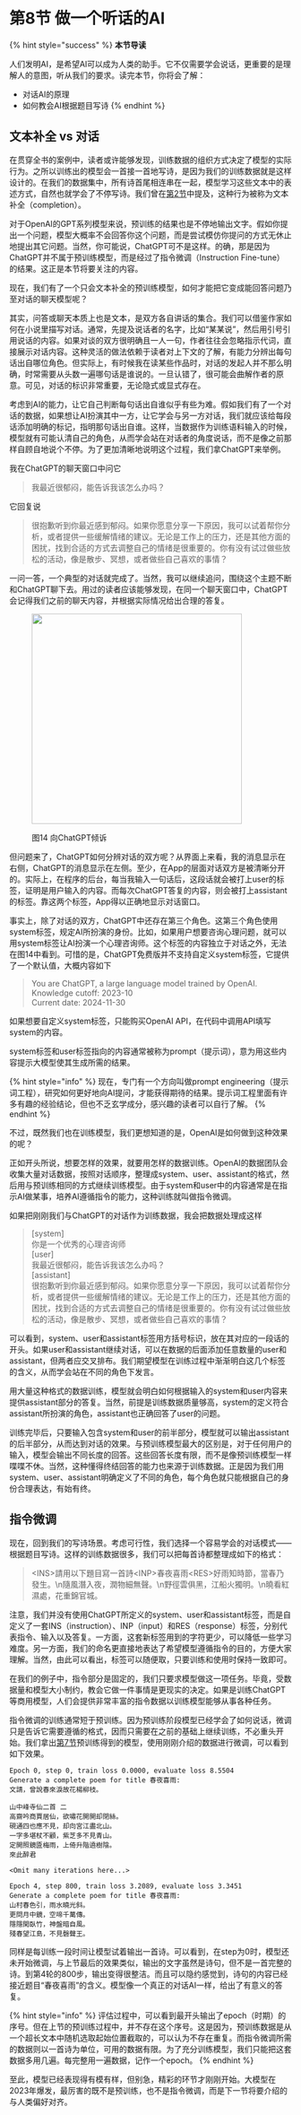 # 第8节 做一个听话的AI

{% hint style="success" %}
**本节导读**

人们发明AI，是希望AI可以成为人类的助手。它不仅需要学会说话，更重要的是理解人的意图，听从我们的要求。读完本节，你将会了解：

* 对话AI的原理
* 如何教会AI根据题目写诗
{% endhint %}

## 文本补全 vs 对话

在贯穿全书的案例中，读者或许能够发现，训练数据的组织方式决定了模型的实际行为。之所以训练出的模型会一首接一首地写诗，是因为我们的训练数据就是这样设计的。在我们的数据集中，所有诗首尾相连串在一起，模型学习这些文本中的表述方式，自然也就学会了不停写诗。我们曾在[第2节](di-2-jie-cong-yi-ge-shi-ji-an-li-ru-shou.md)中提及，这种行为被称为文本补全（completion）。

对于OpenAI的GPT系列模型来说，预训练的结果也是不停地输出文字。假如你提出一个问题，模型大概率不会回答你这个问题，而是尝试模仿你提问的方式无休止地提出其它问题。当然，你可能说，ChatGPT可不是这样。的确，那是因为ChatGPT并不属于预训练模型，而是经过了指令微调（Instruction Fine-tune）的结果。这正是本节将要关注的内容。

现在，我们有了一个只会文本补全的预训练模型，如何才能把它变成能回答问题乃至对话的聊天模型呢？

其实，问答或聊天本质上也是文本，是双方各自讲话的集合。我们可以借鉴作家如何在小说里描写对话。通常，先提及说话者的名字，比如“某某说”，然后用引号引用说话的内容。如果对谈的双方很明确且一人一句，作者往往会忽略指示代词，直接展示对话内容。这种灵活的做法依赖于读者对上下文的了解，有能力分辨出每句话出自哪位角色。但实际上，有时候我在读某些作品时，对话的发起人并不那么明确，时常需要从头数一遍哪句话是谁说的。一旦认错了，很可能会曲解作者的原意。可见，对话的标识非常重要，无论隐式或显式存在。

考虑到AI的能力，让它自己判断每句话出自谁似乎有些为难。假如我们有了一个对话的数据，如果想让AI扮演其中一方，让它学会与另一方对话，我们就应该给每段话添加明确的标记，指明那句话出自谁。这样，当数据作为训练语料输入的时候，模型就有可能认清自己的角色，从而学会站在对话者的角度说话，而不是像之前那样自顾自地说个不停。为了更加清晰地说明这个过程，我们拿ChatGPT来举例。

我在ChatGPT的聊天窗口中问它

> 我最近很郁闷，能告诉我该怎么办吗？

它回复说

> 很抱歉听到你最近感到郁闷。如果你愿意分享一下原因，我可以试着帮你分析，或者提供一些缓解情绪的建议。无论是工作上的压力，还是其他方面的困扰，找到合适的方式去调整自己的情绪是很重要的。你有没有试过做些放松的活动，像是散步、冥想，或者做些自己喜欢的事情？

一问一答，一个典型的对话就完成了。当然，我可以继续追问，围绕这个主题不断和ChatGPT聊下去。用过的读者应该能够发现，在同一个聊天窗口中，ChatGPT会记得我们之前的聊天内容，并根据实际情况给出合理的答复。

<figure><img src=".gitbook/assets/chatgpt-example.jpg" alt="" width="375"><figcaption><p>图14 向ChatGPT倾诉</p></figcaption></figure>

但问题来了，ChatGPT如何分辨对话的双方呢？从界面上来看，我的消息显示在右侧，ChatGPT的消息显示在左侧。至少，在App的层面对话双方是被清晰分开的。实际上，在程序的后台，每当我输入一句话后，这段话就会被打上user的标签，证明是用户输入的内容。而每次ChatGPT答复的内容，则会被打上assistant的标签。靠这两个标签，App得以正确地显示对话窗口。

事实上，除了对话的双方，ChatGPT中还存在第三个角色。这第三个角色使用system标签，规定AI所扮演的身份。比如，如果用户想要咨询心理问题，就可以用system标签让AI扮演一个心理咨询师。这个标签的内容独立于对话之外，无法在图14中看到。可惜的是，ChatGPT免费版并不支持自定义system标签，它提供了一个默认值，大概内容如下

> You are ChatGPT, a large language model trained by OpenAI.\
> Knowledge cutoff: 2023-10\
> Current date: 2024-11-30

如果想要自定义system标签，只能购买OpenAI API，在代码中调用API填写system的内容。

system标签和user标签指向的内容通常被称为prompt（提示词），意为用这些内容提示大模型使其生成所需的结果。

{% hint style="info" %}
现在，专门有一个方向叫做prompt engineering（提示词工程），研究如何更好地向AI提问，才能获得期待的结果。提示词工程里面有许多有趣的经验结论，但也不乏玄学成分，感兴趣的读者可以自行了解。
{% endhint %}

不过，既然我们也在训练模型，我们更想知道的是，OpenAI是如何做到这种效果的呢？

正如开头所说，想要怎样的效果，就要用怎样的数据训练。OpenAI的数据团队会收集大量对话数据，按照对话顺序，整理成system、user、assistant的格式，然后用与预训练相同的方式继续训练模型。由于system和user中的内容通常是在指示AI做某事，培养AI遵循指令的能力，这种训练就叫做指令微调。

如果把刚刚我们与ChatGPT的对话作为训练数据，我会把数据处理成这样

> \[system]\
> 你是一个优秀的心理咨询师\
> \[user]\
> 我最近很郁闷，能告诉我该怎么办吗？\
> \[assistant]\
> 很抱歉听到你最近感到郁闷。如果你愿意分享一下原因，我可以试着帮你分析，或者提供一些缓解情绪的建议。无论是工作上的压力，还是其他方面的困扰，找到合适的方式去调整自己的情绪是很重要的。你有没有试过做些放松的活动，像是散步、冥想，或者做些自己喜欢的事情？

可以看到，system、user和assistant标签用方括号标识，放在其对应的一段话的开头。如果user和assistant继续对话，可以在数据的后面添加任意数量的user和assistant，但两者应交叉排布。我们期望模型在训练过程中渐渐明白这几个标签的含义，从而学会站在不同的角色下发言。

用大量这种格式的数据训练，模型就会明白如何根据输入的system和user内容来提供assistant部分的答复。当然，前提是训练数据质量够高，system的定义符合assistant所扮演的角色，assistant也正确回答了user的问题。

训练完毕后，只要输入包含system和user的前半部分，模型就可以输出assistant的后半部分，从而达到对话的效果。与预训练模型最大的区别是，对于任何用户的输入，模型会输出不同长度的回答。这些回答长度有限，而不是像预训练模型一样喋喋不休。当然，这种懂得终结回答的能力也来源于训练数据。正是因为我们用system、user、assistant明确定义了不同的角色，每个角色就只能根据自己的身份合理表达，有始有终。

## 指令微调

现在，回到我们的写诗场景。考虑可行性，我们选择一个容易学会的对话模式——根据题目写诗。这样的训练数据很多，我们可以把每首诗都整理成如下的格式：

> \<INS>請用以下題目寫一首詩\<INP>春夜喜雨\<RES>好雨知時節，當春乃發生。\n隨風潛入夜，潤物細無聲。\n野徑雲俱黑，江船火獨明。\n曉看紅濕處，花重錦官城。

注意，我们并没有使用ChatGPT所定义的system、user和assistant标签，而是自定义了一套INS（instruction）、INP（input）和RES（response）标签，分别代表指令、输入以及答复。一方面，这套新标签用到的字符更少，可以降低一些学习难度。另一方面，我们的命名更直接地表达了希望模型遵循指令的目的，方便大家理解。当然，由此可以看出，标签可以随便取，只要训练和使用时保持一致即可。

在我们的例子中，指令部分是固定的，我们只要求模型做这一项任务。毕竟，受数据量和模型大小制约，教会它做一件事情是更现实的决定。如果是训练ChatGPT等商用模型，人们会提供非常丰富的指令数据以训练模型能够从事各种任务。

指令微调的训练通常短于预训练。因为预训练阶段模型已经学会了如何说话，微调只是告诉它需要遵循的格式，因而只需要在之前的基础上继续训练，不必重头开始。我们拿出[第7节](di-7-jie-cong-zhi-zhang-dao-tian-cai.md)预训练得到的模型，使用刚刚介绍的数据进行微调，可以看到如下效果。

```
Epoch 0, step 0, train loss 0.0000, evaluate loss 8.5504
Generate a complete poem for title 春夜喜雨:
文請，曾說春來淚故花楊柳枝。

山中峰寺仙二首 二
高齋吟商賈居仙，欲嘯花開開却閉絲。
硯通四也應不見，却向宮江盡北山。
一字多堪杖不顧，紫芝多不見青山。
定開照鏡匳梅雨，上倚升階遶樹陰。
來此醉君

<Omit many iterations here...>

Epoch 4, step 800, train loss 3.2089, evaluate loss 3.3451
Generate a complete poem for title 春夜喜雨:
山村春色引，雨水曉光斜。
更問月中鏡，空啼千萬傳。
隱隱閑臥竹，神盤暗自風。
殘春望江島，不見磬聲王。
```

同样是每训练一段时间让模型试着输出一首诗。可以看到，在step为0时，模型还未开始微调，与上节最后的效果类似，输出的文字虽然是诗句，但不是一首完整的诗。到第4轮的800步，输出变得很整洁。而且可以隐约感觉到，诗句的内容已经接近题目“春夜喜雨”的含义。模型像一个真正的对话AI一样，给出了有意义的答复。

{% hint style="info" %}
评估过程中，可以看到最开头输出了epoch（时期）的序号。但在上节的预训练过程中，并不存在这个序号。这是因为，预训练数据是从一个超长文本中随机选取起始位置截取的，可以认为不存在重复。而指令微调所需的数据则以一首诗为单位，可用的数据有限。为了充分训练模型，我们只能把这套数据多用几遍。每完整用一遍数据，记作一个epoch。
{% endhint %}

至此，模型已经表现得有模有样，但别急，精彩的环节才刚刚开始。大模型在2023年爆发，最厉害的既不是预训练，也不是指令微调，而是下一节将要介绍的与人类偏好对齐。
